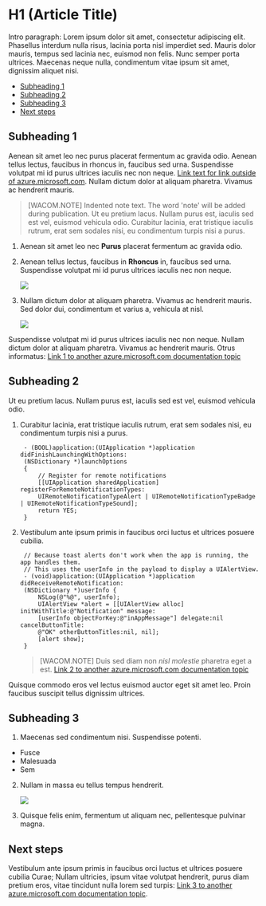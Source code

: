 <!--This is a basic template that shows you how to use mark down to create a topic that includes a TOC, sections with subheadings, links to other azure.microsoft.com topics, links to other sites, bold text, italic text, numbered and bulleted lists, code snippets, and images. For fancier markdown, find a published topic and copy the markdown or HTML you want. For more details about using markdown, see http://sharepoint/sites/azurecontentguidance/wiki/Pages/Content%20Guidance%20Wiki%20Home.aspx.-->

<!--Properties section: this is required in all topics. Please fill it out!-->
<properties title="required" pageTitle="required" description="required" metaKeywords="" services="" solutions="" documentationCenter="" authors="" videoId="" scriptId="" />

<!--Tag section: this is optional.-->
<tags ms.service="ServiceX" ms.author="mauro" ms.date="06/15/1976" />

<!--The next line, with one pound sign at the beginning, is the page title--> 
# H1 (Article Title) 

<p> Intro paragraph: Lorem ipsum dolor sit amet, consectetur adipiscing elit. Phasellus interdum nulla risus, lacinia porta nisl imperdiet sed. Mauris dolor mauris, tempus sed lacinia nec, euismod non felis. Nunc semper porta ultrices. Maecenas neque nulla, condimentum vitae ipsum sit amet, dignissim aliquet nisi.

<!--Table of contents for topic, the words in brackets must match the heading wording exactly-->

+ [Subheading 1] 
+ [Subheading 2]
+ [Subheading 3]
+ [Next steps]



## Subheading 1

Aenean sit amet leo nec purus placerat fermentum ac gravida odio. Aenean tellus lectus, faucibus in rhoncus in, faucibus sed urna. Suspendisse volutpat mi id purus ultrices iaculis nec non neque. <a href="http://msdn.microsoft.com/library/azure" target="_blank">Link text for link outside of azure.microsoft.com</a>. Nullam dictum dolor at aliquam pharetra. Vivamus ac hendrerit mauris.

> [WACOM.NOTE] Indented note text.  The word 'note' will be added during publication. Ut eu pretium lacus. Nullam purus est, iaculis sed est vel, euismod vehicula odio. Curabitur lacinia, erat tristique iaculis rutrum, erat sem sodales nisi, eu condimentum turpis nisi a purus.

1. Aenean sit amet leo nec **Purus** placerat fermentum ac gravida odio. 

2. Aenean tellus lectus, faucibus in **Rhoncus** in, faucibus sed urna. Suspendisse volutpat mi id purus ultrices iaculis nec non neque.
 
  	![][5]

3. Nullam dictum dolor at aliquam pharetra. Vivamus ac hendrerit mauris. Sed dolor dui, condimentum et varius a, vehicula at nisl. 

  	![][6]


Suspendisse volutpat mi id purus ultrices iaculis nec non neque. Nullam dictum dolor at aliquam pharetra. Vivamus ac hendrerit mauris. Otrus informatus: [Link 1 to another azure.microsoft.com documentation topic]

## Subheading 2

Ut eu pretium lacus. Nullam purus est, iaculis sed est vel, euismod vehicula odio.   

1. Curabitur lacinia, erat tristique iaculis rutrum, erat sem sodales nisi, eu condimentum turpis nisi a purus. 

        - (BOOL)application:(UIApplication *)application didFinishLaunchingWithOptions:
        (NSDictionary *)launchOptions
        {
            // Register for remote notifications
            [[UIApplication sharedApplication] registerForRemoteNotificationTypes:
            UIRemoteNotificationTypeAlert | UIRemoteNotificationTypeBadge | UIRemoteNotificationTypeSound];
            return YES;
        }   	 

2. Vestibulum ante ipsum primis in faucibus orci luctus et ultrices posuere cubilia. 

   	    // Because toast alerts don't work when the app is running, the app handles them.
        // This uses the userInfo in the payload to display a UIAlertView.
        - (void)application:(UIApplication *)application didReceiveRemoteNotification:
        (NSDictionary *)userInfo {
            NSLog(@"%@", userInfo);
            UIAlertView *alert = [[UIAlertView alloc] initWithTitle:@"Notification" message:
            [userInfo objectForKey:@"inAppMessage"] delegate:nil cancelButtonTitle:
            @"OK" otherButtonTitles:nil, nil];
            [alert show];
        }


    > [WACOM.NOTE] Duis sed diam non <i>nisl molestie</i> pharetra eget a est. [Link 2 to another azure.microsoft.com documentation topic]


Quisque commodo eros vel lectus euismod auctor eget sit amet leo. Proin faucibus suscipit tellus dignissim ultrices.

## Subheading 3
 
1. Maecenas sed condimentum nisi. Suspendisse potenti. 

  + Fusce
  + Malesuada
  + Sem

2. Nullam in massa eu tellus tempus hendrerit.

  	![][7]

3. Quisque felis enim, fermentum ut aliquam nec, pellentesque pulvinar magna.

 


<!--Every topic should have next steps and links to the next logical set of content to keep the customer engaged-->
## Next steps

Vestibulum ante ipsum primis in faucibus orci luctus et ultrices posuere cubilia Curae; Nullam ultricies, ipsum vitae volutpat hendrerit, purus diam pretium eros, vitae tincidunt nulla lorem sed turpis: [Link 3 to another azure.microsoft.com documentation topic]. 

<!--Anchors-->
[Subheading 1]: #subheading-1
[Subheading 2]: #subheading-2
[Subheading 3]: #subheading-3
[Next steps]: #next-steps

<!--Image references-->
[5]: ./media/0-markdown-template-for-new-articles/octocats.png
[6]: ./media/0-markdown-template-for-new-articles/pretty49.png
[7]: ./media/0-markdown-template-for-new-articles/channel-9.png


<!--Link references-->
[Link 1 to another azure.microsoft.com documentation topic]: ../virtual-machines-windows-tutorial/
[Link 2 to another azure.microsoft.com documentation topic]: ../web-sites-custom-domain-name/
[Link 3 to another azure.microsoft.com documentation topic]: ../storage-whatis-account/
